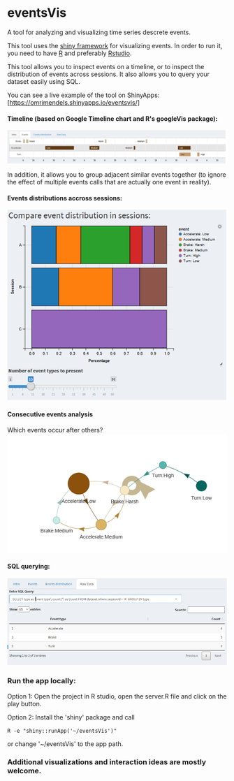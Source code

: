 # eventsVis
A tool for analyzing and visualizing time series descrete events.

This tool uses the [shiny framework](https://shiny.rstudio.com/) for visualizing events.
In order to run it, you need to have [R](https://mran.microsoft.com/download) and preferably [Rstudio](https://www.rstudio.com/products/rstudio/download/).

This tool allows you to inspect events on a timeline, or to inspect the distribution of events across sessions.
It also allows you to query your dataset easily using SQL.

You can see a live example of the tool on ShinyApps:
[https://omrimendels.shinyapps.io/eventsvis/]




#### Timeline (based on Google Timeline chart and R's googleVis package):
![Timeline](https://github.com/omri374/eventsVis/raw/master/img/timeline.png)

In addition, it allows you to group adjacent similar events together (to ignore the effect of multiple events calls that are actually one event in reality).


#### Events distributions accross sessions:
![Distributions](https://github.com/omri374/eventsVis/raw/master/img/distributions.png)

#### Consecutive events analysis
Which events occur after others?
![Consecutive](https://github.com/omri374/eventsVis/raw/master/img/consecutive.png)


#### SQL querying: 
![SQL](https://github.com/omri374/eventsVis/raw/master/img/sql.png)



### Run the app locally:
Option 1: Open the project in R studio, open the server.R file and click on the play button. 

Option 2: Install the 'shiny' package and call


    R -e "shiny::runApp('~/eventsVis')"

or change '~/eventsVis' to the app path.


### Additional visualizations and interaction ideas are mostly welcome.
